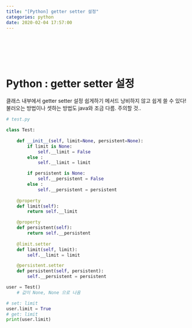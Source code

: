 ```yaml
---
title: "[Python] getter setter 설정"
categories: python
date: 2020-02-04 17:57:00
---
```


<br><br><br><br>

# Python : getter setter 설정

클래스 내부에서 getter setter 설정 쉽게하기 메서드 낭비하지 않고 쉽게 쓸 수 있다!  불러오는 방법이나 셋하는 방법도 java와 조금 다름. 주의할 것..



```python
# test.py

class Test:
	
	def __init__(self, limit=None, persistent=None):
        if limit is None:
            self.__limit = False
        else : 
            self.__limit = limit

        if persistent is None:
            self.__persistent = False
        else :
            self.__persistent = persistent
	
    @property
    def limit(self):
        return self.__limit

    @property
    def persistent(self):
        return self.__persistent
    
    @limit.setter
    def limit(self, limit):
        self.__limit = limit

    @persistent.setter
    def persistent(self, persistent):
        self.__persistent = persistent
```



```python
user = Test() 
	# 값이 None, None 으로 나옴

# set: limit
user.limit = True
# get: limit 
print(user.limit)
```

